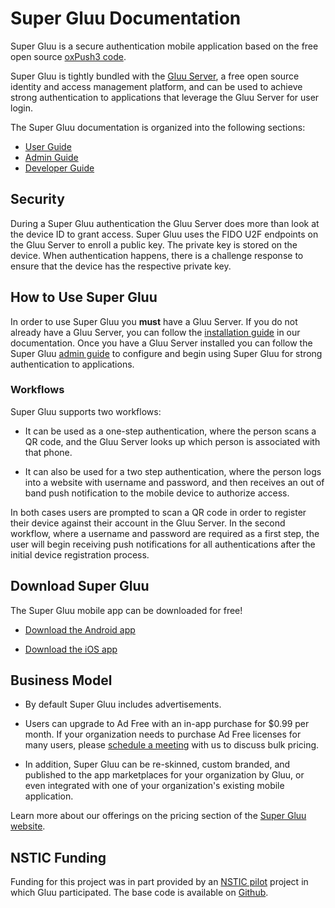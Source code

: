 # Super Gluu Documentation
Super Gluu is a secure authentication mobile application based on the free open source [oxPush3 code](https://github.com/GluuFederation/oxPush3). 

Super Gluu is tightly bundled with the [Gluu Server](https://gluu.org/gluu-server), a free open source identity and access management platform, and can be used to achieve strong authentication to applications that leverage the Gluu Server for user login.

The Super Gluu documentation is organized into the following sections:

- [User Guide](./user-guide/index.md)
- [Admin Guide](./admin-guide/index.md)
- [Developer Guide](./developer-guide/index.md)

## Security
During a Super Gluu authentication the Gluu Server does more than look at the device ID to grant access. Super Gluu uses the FIDO U2F endpoints on the Gluu Server to enroll a public key. The private key is stored on the device. When authentication happens, there is a challenge response to ensure that the device has the respective private key. 

## How to Use Super Gluu 
In order to use Super Gluu you **must** have a Gluu Server. If you do not already have a Gluu Server, you can follow the [installation guide](https://gluu.org/docs/ce/installation-guide/) in our documentation. Once you have a Gluu Server installed you can follow the Super Gluu [admin guide](https://gluu.org/docs/supergluu/admin-guide/) to configure and begin using Super Gluu for strong authentication to applications. 

### Workflows
Super Gluu supports two workflows: 

- It can be used as a one-step authentication, where the person scans a QR code, and the Gluu Server looks up which person is associated with that phone. 

- It can also be used for a two step authentication, where the person logs into a website with username and password, and then receives an out of band push notification to the mobile device to authorize access.   

In both cases users are prompted to scan a QR code in order to register their device against their account in the Gluu Server. In the second workflow, where a username and password are required as a first step, the user will begin receiving push notifications for all authentications after the initial device registration process. 

## Download Super Gluu		
The Super Gluu mobile app can be downloaded for free!

 - [Download the Android app](https://play.google.com/store/apps/details?id=gluu.super.gluu)

 - [Download the iOS app](https://itunes.apple.com/us/app/super-gluu/id1093479646?ls=1&mt=8)

## Business Model 		
 
 - By default Super Gluu includes advertisements.    		
		
 - Users can upgrade to Ad Free with an in-app purchase for $0.99 per month. If your organization needs to purchase Ad Free licenses for many users, please [schedule a meeting](https://gluu.org/booking) with us to discuss bulk pricing.
 		
 - In addition, Super Gluu can be re-skinned, custom branded, and published to the app marketplaces for your organization by Gluu, or even integrated with one of your organization's existing mobile application. 	
 		
 Learn more about our offerings on the pricing section of the [Super Gluu website](http://super.gluu.org/).  

## NSTIC Funding
Funding for this project was in part provided by an [NSTIC pilot](https://www.nist.gov/itl/tig/pilot-projects#MorphoTrust_USA) project in which Gluu participated. The base code is available on [Github]( https://github.com/GluuFederation/oxPush2). 
